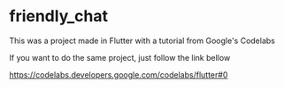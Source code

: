 # friendly_chat

This was a project made in Flutter with a tutorial from Google's Codelabs 

If you want to do the same project, just follow the link bellow

https://codelabs.developers.google.com/codelabs/flutter#0

